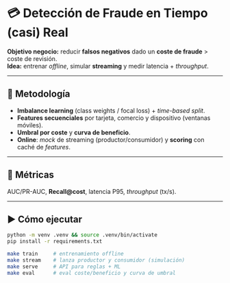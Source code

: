 # 💳 Detección de Fraude en Tiempo (casi) Real

**Objetivo negocio:** reducir **falsos negativos** dado un **coste de fraude** > coste de revisión.  
**Idea:** entrenar *offline*, simular **streaming** y medir latencia + *throughput*.

---

## 🔧 Metodología
- **Imbalance learning** (class weights / focal loss) + *time-based split*.
- **Features secuenciales** por tarjeta, comercio y dispositivo (ventanas móviles).
- **Umbral por coste** y **curva de beneficio**.
- **Online**: *mock* de streaming (productor/consumidor) y **scoring** con caché de *features*.

---

## 🧪 Métricas
AUC/PR-AUC, **Recall@cost**, latencia P95, *throughput* (tx/s).

---

## ▶️ Cómo ejecutar
```bash
python -m venv .venv && source .venv/bin/activate
pip install -r requirements.txt

make train     # entrenamiento offline
make stream    # lanza productor y consumidor (simulación)
make serve     # API para reglas + ML
make eval      # eval coste/beneficio y curva de umbral
